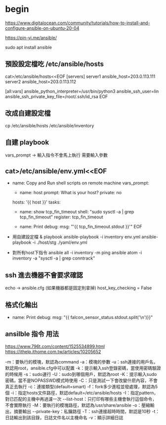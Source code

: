 # begin
https://www.digitalocean.com/community/tutorials/how-to-install-and-configure-ansible-on-ubuntu-20-04

https://pin-yi.me/ansible/

sudo apt install ansible

## 預設設定檔吃 /etc/ansible/hosts
cat>/etc/ansible/hosts<<EOF
[servers]
server1 ansible_host=203.0.113.111
server2 ansible_host=203.0.113.112

[all:vars]
ansible_python_interpreter=/usr/bin/python3
ansible_ssh_user=lin
ansible_ssh_private_key_file=/root/.ssh/id_rsa
EOF

## 改成自建設定檔
cp /etc/ansible/hosts /etc/ansible/inventory

## 自建 playbook
vars_prompt -> 輸入指令不會馬上執行 需要輸入參數

cat>/etc/ansible/env.yml<<EOF
---
- name: Copy and Run shell scripts on remote machine
  vars_prompt:
    - name: host
      prompt: What is your host?
      private: no

  hosts: '{{ host }}'
  tasks:
    - name: show tcp_fin_timeout
      shell: "sudo sysctl -a | grep tcp_fin_timeout"
      register: tcp_fin_timeout

    - name: Print
      debug:
        msg: "'{{ tcp_fin_timeout.stdout }}'"
EOF

* 用自建設定檔 & playbook
ansible-playbook -i inventory env.yml
ansible-playbook -i ./host/stg ./yaml/env.yml

* 對所有host下指令
ansible all -i inventory -m ping
ansible atom -i inventory -a "sysctl -a | grep conntrack"
## ssh 進去機器不會要求確認
echo -> ansible.cfg (如果機器都是固定則拿掉)
host_key_checking = False

## 格式化輸出
- name: Print
  debug:
    msg: "{{ falcon_sensor_status.stdout.split('\n')}}"

## ansilble 指令 用法
https://www.796t.com/content/1525534899.html
https://ithelp.ithome.com.tw/articles/10205652

-m：要執行的模塊，默認為command
-a：模塊的參數
-u：ssh連接的用戶名，默認用root，ansible.cfg中可以配置
-k：提示輸入ssh登錄密碼，當使用密碼驗證的時候用
-s：sudo運行
-U：sudo到哪個用戶，默認為root
-K：提示輸入sudo密碼，當不是NOPASSWD模式時使用
-C：只是測試一下會改變什麽內容，不會真正去執行
-c：連接類型(default=smart)
-f：fork多少進程並發處理，默認為5個
-i：指定hosts文件路徑，默認default=/etc/ansible/hosts
-I：指定pattern，對已匹配的主機中再過濾一次
--list-host：只打印有哪些主機會執行這個命令，不會實際執行
-M：要執行的模塊路徑，默認為/usr/share/ansible
-o：壓縮輸出，摘要輸出
--private-key：私鑰路徑
-T：ssh連接超時時間，默認是10秒
-t：日誌輸出到該目錄，日誌文件名以主機命名
-v：顯示詳細日誌